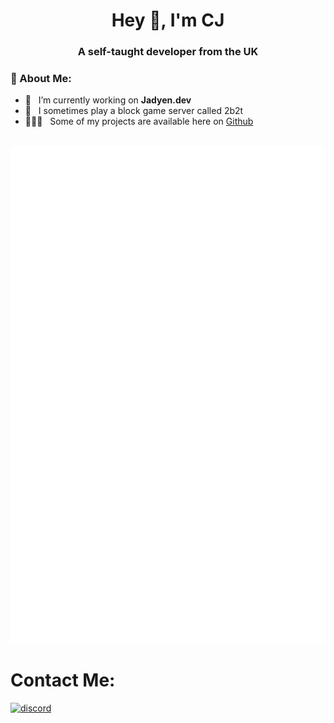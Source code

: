 <h1 align="center">Hey 👋, I'm CJ</h1>
<h3 align="center">A self-taught developer from the UK</h3>

### 🧐 About Me:

- 🔭 &nbsp; I’m currently working on **Jadyen.dev**
- 🌱 &nbsp; I sometimes play a block game server called 2b2t
- 👨🏻‍💻 &nbsp; Some of my projects are available here on [Github](https://github.com/ThnksCJ?tab=repositories)
<br>
  <a href=""><img alt="ThnksCJ" src="github-metrics.svg" /></a>
  <br/>

# Contact Me:

[![discord](https://discord.c99.nl/widget/theme-3/644210317861191680.png)](https://discord.com/users/644210317861191680)

